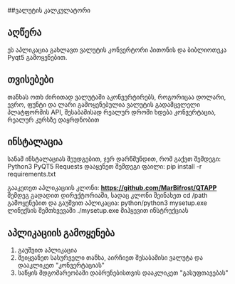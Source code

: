##ვალუტის კალკულატორი

## აღწერა
ეს აპლიკაცია გახლავთ ვალუტის კონვერტორი პითონის და ბიბლიოთეკა Pyqt5 გამოყენებით. 

## თვისებები
თანხას ოთხ ძირითად ვალუტაში აკონვერტირებს, როგორიცაა დოლარი, ევრო, ფუნტი და ლარი
გამოყენებულია ვალუტის გადამცვლელი პლატფორმის API, შესაბამისად რეალურ დროში ხდება კონვერტაცია, რეალურ კურსზე დაყრდნობით

## ინსტალაცია
სანამ ინსტალაციას შეუდგებით, ჯერ დარწმუნდით, რომ გაქვთ შემდეგი:
Python3
PyQT5
Requests
დააყენეთ შემდეგი ფაილი:
pip install -r requirements.txt

 გააკეთეთ აპლიკაციის კლონი:
 **https://github.com/MarBifrost/QTAPP**
შემდეგ გადადით დირექტორიაში, სადაც კლონი შეინახეთ cd /path გამოყენებით
და გაუშვით აპლიკაცია:
python/python3 mysetup.exe
ლინუქსის შემთხვევაში ./mysetup.exe
მიჰყევით ინსტრუქციას

## აპლიკაციის გამოყენება
1. გაუშვით აპლიკაცია
2. შეიყვანეთ სასურველი თანხა, აირჩიეთ შესაბამისი ვალუტა და დააკლიკეთ "კონვერტაციას"
3. საწყის მდგომარეობაში დაბრუნებისთვის დააკლიკეთ "გასუფთავებას" 
